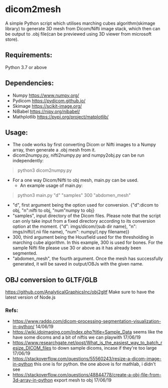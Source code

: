 # dicom2mesh
A simple Python script which utilises marching cubes algorithm(skimage library) to generate 3D mesh from Dicom/Nifti image stack, which then can be output to .obj file(can be previewed using 3D viewer from microsoft store).

## Requirements:
Python 3.7 or above

## Dependencies:
- Numpy https://www.numpy.org/
- Pydicom https://pydicom.github.io/
- Skimage https://scikit-image.org/
- NiBabel https://nipy.org/nibabel/
- Mathplotlib https://pypi.org/project/matplotlib/

## Usage:
- The code works by first converting Dicom or Nifti images to a Numpy array, then generate a .obj mesh from it.
- dicom2numpy.py, nifti2numpy.py and numpy2obj.py can be run independently:
> python3 dicom2numpy.py

- For a one way Dicom/Nifti to obj mesh, main.py can be used.
    - An example usage of main.py: 
> python3 main.py "d" "samples" 300 "abdomen_mesh"

   - "d", first argument being the option used for conversion. {"d":dicom to obj, "n":nifti to obj, "num"numpy to obj}
   - "samples", input directory of the Dicom files. Please note that the script can only take input from a fixed directory according           to its conversion option at the moment. {"d": imgs/dicom/(sub dir name), "n": imgs/nifti/(.nii file name), "num": numpy/(.npy             filename)}
   - 300, third argument being the Housfield used for the thresholding in marching cube algorithm. In this example, 300 is used for             bones. For the sample Nifti file please use 30 or above as it has already been segmented.
   - "abdomen_mesh", the fourth argument. Once the mesh has successfully generated, it will be saved in output/OBJs with the given             name.

## OBJ conversion to GLTF/GLB
https://github.com/AnalyticalGraphicsInc/obj2gltf
Make sure to have the latest version of Node.js 

### Refs:
- https://www.raddq.com/dicom-processing-segmentation-visualization-in-python/      14/06/19
- https://wiki.idoimaging.com/index.php?title=Sample_Data   seems like the have some dicoms and a bit of niftis we can playwith    17/06/19
- https://www.researchgate.net/post/What_is_the_easiest_way_to_batch_resize_DICOM_files to down sample dicoms, incase if they're too large  17/06/19
- https://stackoverflow.com/questions/55560243/resize-a-dicom-image-in-python      this one is for python. the one above is for mathlab, i didn't see
- https://stackoverflow.com/questions/48844778/create-a-obj-file-from-3d-array-in-python   export mesh to obj   17/06/19
